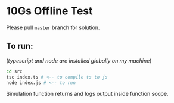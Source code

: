 # 10Gs Offline Test

Please pull `master` branch for solution.

## To run:

(_typescript and node are installed globally on my machine_)

```sh
cd src
tsc index.ts # <-- to compile ts to js
node index.js # <-- to run
```

Simulation function returns and logs output inside function scope.
